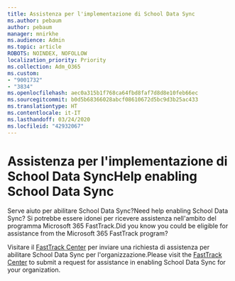 ```yaml
---
title: Assistenza per l'implementazione di School Data Sync
ms.author: pebaum
author: pebaum
manager: mnirkhe
ms.audience: Admin
ms.topic: article
ROBOTS: NOINDEX, NOFOLLOW
localization_priority: Priority
ms.collection: Adm_O365
ms.custom:
- "9001732"
- "3834"
ms.openlocfilehash: aec0a315b1f768ca64fbd8faf7d8d8e10feb66ec
ms.sourcegitcommit: b0d5b68366028abcf08610672d5bc9d3b25ac433
ms.translationtype: HT
ms.contentlocale: it-IT
ms.lasthandoff: 03/24/2020
ms.locfileid: "42932067"
---
```

# <a name="help-enabling-school-data-sync"></a><span data-ttu-id="4ccb4-102">Assistenza per l'implementazione di School Data Sync</span><span class="sxs-lookup"><span data-stu-id="4ccb4-102">Help enabling School Data Sync</span></span>

<span data-ttu-id="4ccb4-103">Serve aiuto per abilitare School Data Sync?</span><span class="sxs-lookup"><span data-stu-id="4ccb4-103">Need help enabling School Data Sync?</span></span> <span data-ttu-id="4ccb4-104">Si potrebbe essere idonei per ricevere assistenza nell'ambito del programma Microsoft 365 FastTrack.</span><span class="sxs-lookup"><span data-stu-id="4ccb4-104">Did you know you could be eligible for assistance from the Microsoft 365 FastTrack program?</span></span>

<span data-ttu-id="4ccb4-105">Visitare il [FastTrack Center](https://www.microsoft.com/fasttrack) per inviare una richiesta di assistenza per abilitare School Data Sync per l'organizzazione.</span><span class="sxs-lookup"><span data-stu-id="4ccb4-105">Please visit the [FastTrack Center](https://www.microsoft.com/fasttrack) to submit a request for assistance in enabling School Data Sync for your organization.</span></span>
